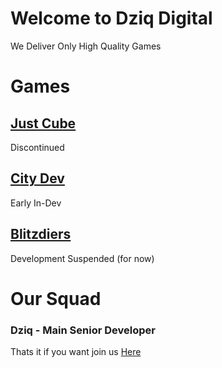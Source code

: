 # Welcome to Dziq Digital

We Deliver Only High Quality Games



# Games

## [Just Cube](https://www.gamejolt.com)
Discontinued

## [City Dev](https://www.gamejolt.com)
Early In-Dev

## [Blitzdiers](https://www.gamejolt.com)
Development Suspended (for now)

# Our Squad
### Dziq - Main Senior Developer
Thats it if you want join us [Here](https://www.gamejolt.com)
